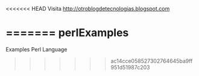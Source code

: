 <<<<<<< HEAD
Visita http://otroblogdetecnologias.blogspot.com

=======
perlExamples
============

Examples Perl Language
>>>>>>> ac14cce058527302764645ba9ff951d51987c203
